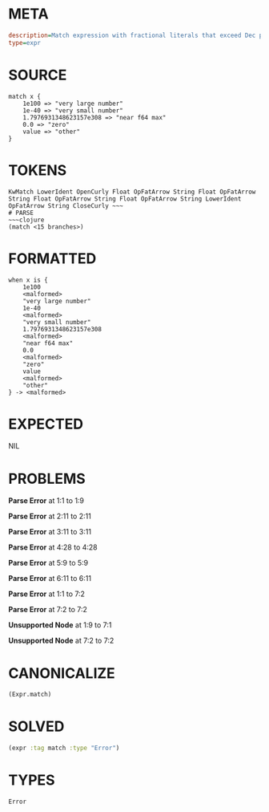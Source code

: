 # META
~~~ini
description=Match expression with fractional literals that exceed Dec precision
type=expr
~~~
# SOURCE
~~~roc
match x {
    1e100 => "very large number"
    1e-40 => "very small number"
    1.7976931348623157e308 => "near f64 max"
    0.0 => "zero"
    value => "other"
}
~~~
# TOKENS
~~~text
KwMatch LowerIdent OpenCurly Float OpFatArrow String Float OpFatArrow String Float OpFatArrow String Float OpFatArrow String LowerIdent OpFatArrow String CloseCurly ~~~
# PARSE
~~~clojure
(match <15 branches>)
~~~
# FORMATTED
~~~roc
when x is {
	1e100
	<malformed>
	"very large number"
	1e-40
	<malformed>
	"very small number"
	1.7976931348623157e308
	<malformed>
	"near f64 max"
	0.0
	<malformed>
	"zero"
	value
	<malformed>
	"other"
} -> <malformed>
~~~
# EXPECTED
NIL
# PROBLEMS
**Parse Error**
at 1:1 to 1:9

**Parse Error**
at 2:11 to 2:11

**Parse Error**
at 3:11 to 3:11

**Parse Error**
at 4:28 to 4:28

**Parse Error**
at 5:9 to 5:9

**Parse Error**
at 6:11 to 6:11

**Parse Error**
at 1:1 to 7:2

**Parse Error**
at 7:2 to 7:2

**Unsupported Node**
at 1:9 to 7:1

**Unsupported Node**
at 7:2 to 7:2

# CANONICALIZE
~~~clojure
(Expr.match)
~~~
# SOLVED
~~~clojure
(expr :tag match :type "Error")
~~~
# TYPES
~~~roc
Error
~~~
